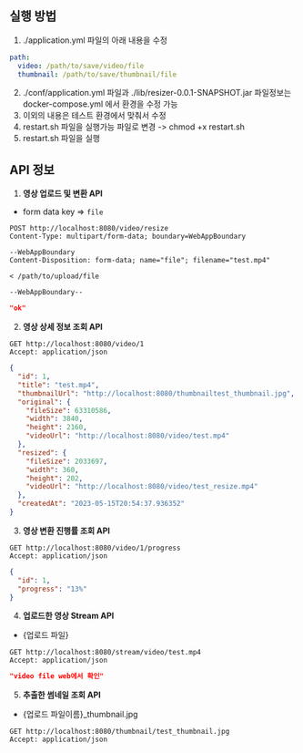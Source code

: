 ## 실행 방법

1. ./application.yml 파일의 아래 내용을 수정
```yaml
path:
  video: /path/to/save/video/file
  thumbnail: /path/to/save/thumbnail/file
```
2. ./conf/application.yml 파일과 ./lib/resizer-0.0.1-SNAPSHOT.jar 파일정보는 docker-compose.yml 에서 환경을 수정 가능
3. 이외의 내용은 테스트 환경에서 맞춰서 수정
4. restart.sh 파일을 실행가능 파일로 변경 -> chmod +x restart.sh
5. restart.sh 파일을 실행


## API 정보

1. **영상 업로드 및 변환 API**

- form data key => `file`

```http request
POST http://localhost:8080/video/resize
Content-Type: multipart/form-data; boundary=WebAppBoundary

--WebAppBoundary
Content-Disposition: form-data; name="file"; filename="test.mp4"

< /path/to/upload/file

--WebAppBoundary--
```

```json
"ok"
```

2. **영상 상세 정보 조회 API**

```http request
GET http://localhost:8080/video/1
Accept: application/json
```

```json
{
  "id": 1,
  "title": "test.mp4",
  "thumbnailUrl": "http://localhost:8080/thumbnailtest_thumbnail.jpg",
  "original": {
    "fileSize": 63310586,
    "width": 3840,
    "height": 2160,
    "videoUrl": "http://localhost:8080/video/test.mp4"
  },
  "resized": {
    "fileSize": 2033697,
    "width": 360,
    "height": 202,
    "videoUrl": "http://localhost:8080/video/test_resize.mp4"
  },
  "createdAt": "2023-05-15T20:54:37.936352"
}
```

3. **영상 변환 진행률 조회 API**

```http request
GET http://localhost:8080/video/1/progress
Accept: application/json
```

```json
{
  "id": 1,
  "progress": "13%"
}
```

4. **업로드한 영상 Stream API**

- {업로드 파일}

```http request
GET http://localhost:8080/stream/video/test.mp4
Accept: application/json
```

```json
"video file web에서 확인"
```

5. **추출한 썸네일 조회 API**

- {업로드 파일이름}_thumbnail.jpg

```http request
GET http://localhost:8080/thumbnail/test_thumbnail.jpg
Accept: application/json
```
